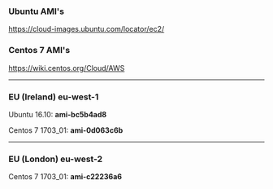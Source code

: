 ### Ubuntu AMI's

https://cloud-images.ubuntu.com/locator/ec2/

### Centos 7 AMI's

https://wiki.centos.org/Cloud/AWS

---

### EU (Ireland) eu-west-1

Ubuntu 16.10: **ami-bc5b4ad8**

Centos 7 1703_01: **ami-0d063c6b**

---

### EU (London)	eu-west-2

Centos 7 1703_01: **ami-c22236a6**
